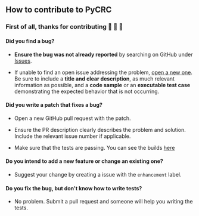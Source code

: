 ## How to contribute to PyCRC

### First of all, thanks for contributing :tada: :tada: :tada:

#### **Did you find a bug?**

* **Ensure the bug was not already reported** by searching on GitHub under [Issues](https://github.com/IuryAlves/TryPython/issues).

* If unable to find an open issue addressing the problem, [open a new one](https://github.com/IuryAlves/TryPython/issues/new). Be sure to include a **title and clear description**, as much relevant information as possible, and a **code sample** or an **executable test case** demonstrating the expected behavior that is not occurring.


#### **Did you write a patch that fixes a bug?**

* Open a new GitHub pull request with the patch.

* Ensure the PR description clearly describes the problem and solution. Include the relevant issue number if applicable.

* Make sure that the tests are passing. You can see the builds  [here](https://travis-ci.org/IuryAlves/TryPython)

#### **Do you intend to add a new feature or change an existing one?**

* Suggest your change by creating a issue with the ```enhancement``` label.

#### **Do you fix the bug, but don't know how to write tests?**

* No problem. Submit a pull request and someone will help you writing the tests.
